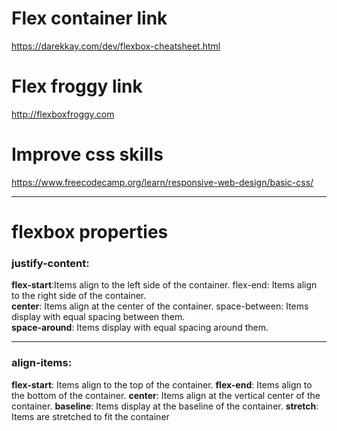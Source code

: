 # Flex container link 

<https://darekkay.com/dev/flexbox-cheatsheet.html>

# Flex froggy link 

<http://flexboxfroggy.com>


# Improve css skills
<https://www.freecodecamp.org/learn/responsive-web-design/basic-css/>

---

# flexbox properties


### justify-content:
**flex-start**:Items align to the left side of the container. flex-end: Items align to the right side of the container. <br>
**center**: Items align at the center of the container. space-between: Items display with equal spacing between them. <br>
**space-around**: Items display with equal spacing around them.<br>

--- 

### align-items:
**flex-start**: Items align to the top of the container.
**flex-end**: Items align to the bottom of the container.
**center**: Items align at the vertical center of the container.
**baseline**: Items display at the baseline of the container.
**stretch**: Items are stretched to fit the container